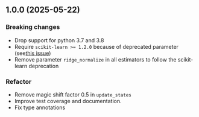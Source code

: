 ## 1.0.0 (2025-05-22)
### Breaking changes
- Drop support for python 3.7 and 3.8
- Require `scikit-learn >= 1.2.0` because of deprecated parameter (see[this issue](https://github.com/scikit-learn/scikit-learn/pull/17772))
- Remove parameter `ridge_normalize` in all estimators to follow the scikit-learn deprecation 

### Refactor
- Remove magic shift factor 0.5 in `update_states`
- Improve test coverage and documentation.
- Fix type annotations
